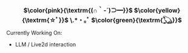<h2 align="center" style="font-size: 16px"> $\color{pink}{\textrm{(∩｀-´)⊃━}}$ $\color{yellow}{\textrm{☆ﾟ}}$ \.*・｡ﾟ $\color{green}{\textrm{𓆏}}$ </h2>

Currently Working On:
* LLM / Live2d interaction

